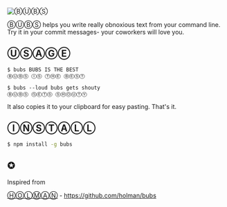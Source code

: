 ![ⒷⓊⒷⓈ](http://cl.ly/image/0J2U1x1d1o0a/content)

ⒷⓊⒷⓈ helps you write really obnoxious text from your command line. Try it in
your commit messages- your coworkers will love you.

## ⓊⓈⒶⒼⒺ

    $ bubs BUBS IS THE BEST
    ⒷⓊⒷⓈ ⒾⓈ ⓉⒽⒺ ⒷⒺⓈⓉ

    $ bubs --loud bubs gets shouty
    ⒷⓊⒷⓈ ⒼⒺⓉⓈ ⓈⒽⓄⓊⓉⓎ

It also copies it to your clipboard for easy pasting. That's it.

## ⒾⓃⓈⓉⒶⓁⓁ

```sh
$ npm install -g bubs
```


## ✪

Inspired from

[ⒽⓄⓁⓂⒶⓃ](https://twitter.com/holman) - https://github.com/holman/bubs
